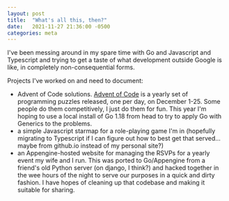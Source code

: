 ```yaml
---
layout: post
title:  "What's all this, then?"
date:   2021-11-27 21:36:00 -0500
categories: meta
---
```

I've been messing around in my spare time with Go and Javascript and Typescript and trying to get a taste of what development outside Google is like, in completely non-consequential forms.

Projects I've worked on and need to document: 
* Advent of Code solutions. [Advent of Code](https://adventofcode.com) is a yearly set of programming puzzles released, one per day, on December 1-25. Some people do them competitively, I just do them for fun. This year I'm hoping to use a local install of Go 1.18 from head to try to apply Go with Generics to the problems.
* a simple Javascript starmap for a role-playing game I'm in (hopefully migrating to Typescript if I can figure out how to best get that served... maybe from github.io instead of my personal site?)
* an Appengine-hosted website for managing the RSVPs for a yearly event my wife and I run. This was ported to Go/Appengine from a friend's old Python server (on django, I think?) and hacked together in the wee hours of the night to serve our purposes in a quick and dirty fashion. I have hopes of cleaning up that codebase and making it suitable for sharing.
